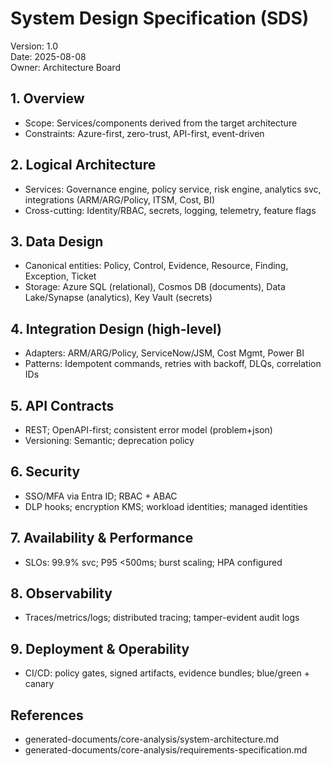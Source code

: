 # System Design Specification (SDS)

Version: 1.0  
Date: 2025-08-08  
Owner: Architecture Board

## 1. Overview
- Scope: Services/components derived from the target architecture
- Constraints: Azure-first, zero-trust, API-first, event-driven

## 2. Logical Architecture
- Services: Governance engine, policy service, risk engine, analytics svc, integrations (ARM/ARG/Policy, ITSM, Cost, BI)
- Cross-cutting: Identity/RBAC, secrets, logging, telemetry, feature flags

## 3. Data Design
- Canonical entities: Policy, Control, Evidence, Resource, Finding, Exception, Ticket
- Storage: Azure SQL (relational), Cosmos DB (documents), Data Lake/Synapse (analytics), Key Vault (secrets)

## 4. Integration Design (high-level)
- Adapters: ARM/ARG/Policy, ServiceNow/JSM, Cost Mgmt, Power BI
- Patterns: Idempotent commands, retries with backoff, DLQs, correlation IDs

## 5. API Contracts
- REST; OpenAPI-first; consistent error model (problem+json)
- Versioning: Semantic; deprecation policy

## 6. Security
- SSO/MFA via Entra ID; RBAC + ABAC
- DLP hooks; encryption KMS; workload identities; managed identities

## 7. Availability & Performance
- SLOs: 99.9% svc; P95 <500ms; burst scaling; HPA configured

## 8. Observability
- Traces/metrics/logs; distributed tracing; tamper-evident audit logs

## 9. Deployment & Operability
- CI/CD: policy gates, signed artifacts, evidence bundles; blue/green + canary

## References
- generated-documents/core-analysis/system-architecture.md
- generated-documents/core-analysis/requirements-specification.md
